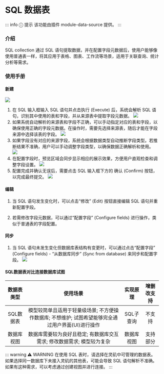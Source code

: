 # SQL 数据表

::: info &#9432; 提示
该功能由插件 module-data-source 提供。
:::

### 介绍
SQL collection 通过 SQL 语句提取数据，并在配置字段元数据后，使用户能够像使用普通表一样，将其应用于表格、图表、工作流等场景，适用于关联查询、统计分析等需求。

### 使用手册

#### 新建
![](/datasource/datasource-17.png)
1. 在 SQL 输入框输入 SQL 语句并点击执行 (Execute) 后，系统会解析 SQL 语句，识别其中使用的表和字段，并从来源表中提取字段元数据。
![](/datasource/datasource-18.png)
2. 如果系统自动解析的来源表和字段不正确，可以手动指定对应的表和字段，以确保使用正确的字段元数据。在操作时，需要先选择来源表，随后才能在字段来源中选择该表的字段。
![](/datasource/datasource-19.png)
3. 如果字段没有对应的来源字段，系统会根据数据类型自动推断字段类型。若推断结果不准确，用户可以手动调整字段类型，以确保数据正确解析和使用。
![](/datasource/datasource-20.png)
4. 在配置字段时，预览区域会同步显示相应的展示效果，方便用户直观检查和调整字段设置。
![](/datasource/datasource-21.png)
5. 配置完成并确认无误后，需要点击 SQL 输入框下方的 确认 (Confirm) 按钮，以完成最终提交。
![](/datasource/datasource-22.png)
#### 编辑

1. 当 SQL 语句发生变化时，可以点击“修改” (Edit) 按钮直接编辑 SQL 语句并重新配置字段。

2. 若需修改字段元数据，可以通过“配置字段” (Configure fields) 进行操作，类似于普通表的字段配置。

#### 同步

1. 当 SQL 语句未发生变化但数据库表结构有变更时，可以通过点击“配置字段” (Configure fields) - “从数据库同步” (Sync from database) 来同步和配置字段。
![](/datasource/datasource-23.png)

#### SQL数据表对比连接数据库试图

|数据表类型|使用场景|实现原理|增删改支持|
|:---------:|:------:|:-------:|:--------:|
|SQL数据表| 模型较简单且适用于轻量级场景; 不方便操作数据库; 不想维护; 试图希望能够完全通过用户界面(UI)进行操作|SQL子查询|不支持|
|数据库视图| 数据库需要较为良好且稳定; 有数据库交互需求; 修改数据需求; 模型较为复杂 |数据库视图|支持部分|

::: warning &#9888; WARNING
在使用 SQL 表时，请选择在灵矶中可管理的数据表。如果选择同一数据库下未接入灵矶的其他表，可能会导致 SQL 语句解析不准确。如果有这种需求，可以考虑通过创建视图并进行连接。
:::
